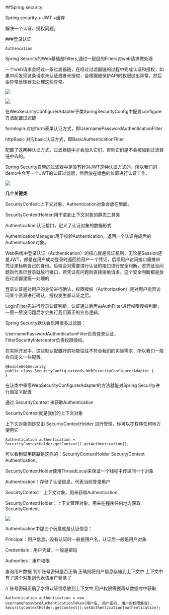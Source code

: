 ##Spring security

Spring security + JWT +缓存

解决一个认证、授权问题。 

###登录认证

 	Authencation


Spring Security的Web基础是Filters,通过一层层的Filters对web请求做处理

一个web请求会经过一条过滤器链，在经过过滤器链的过程中完成认证和授权，如果中间发现这条请求未认证或者未授权，会根据被保护API的权限抛出异常，然后由异常处理器去处理这些异常。

![](../pics/s3.png)

![](../pics/s4.png)

在WebSecurityConfigurerAdapter子类SpringSecurityConfig中配置configure方法配置过滤链

formlogin:对应form表单认证方式，即UsernamePasswordAuthenticationFilter

httpBasic 对应basic认证方式，即BasicAuthenticationFilter

配置了这两种认证方式，过滤器链中才会加入它们，否则它们是不会被加到过滤器链中去的。


Spring Security自带的过滤器中是没有针对JWT这种认证方式的，所以我们的demo中会写一个JWT的认证过滤器，然后放在绿色的位置进行认证工作。


![](../pics/s5.png)



**几个关键类**

SecurityContext:上下文对象，Authentication对象会放在里面。

SecurityContextHolder:用于拿到上下文对象的静态工具类

Authentication:认证接口，定义了认证对象的数据形式

AuthenticationManager:用于校验Authentication，返回一个认证完成后的Authentication对象。


Web系统中登录认证（Authentication）的核心就是凭证机制，无论是Session还是JWT，都是在用户成功登录时返回给用户一个凭证，后续用户访问接口需携带凭证来标明自己的身份。后端会对需要进行认证的接口进行安全判断，若凭证没问题则代表已登录就放行接口，若凭证有问题则直接拒绝请求。这个安全判断都是放在过滤器里统一处理的


登录认证是对用户的身份进行确认，权限授权（Authorization）是对用户能否访问某个资源进行确认，授权发生都认证之后。

LoginFilter先进行登录认证判断，认证通过后再由AuthFilter进行权限授权判断，一层一层没问题后才会执行我们真正的业务逻辑。

Spring Security默认会启用很多过滤器：


UsernamePasswordAuthenticationFilter负责登录认证，FilterSecurityInterceptor负责权限授权。


在实际开发中，这些默认配置好的功能往往不符合我们的实际需求，所以我们一般会自定义一些配置。


	@EnableWebSecurity
	public class SecurityConfig extends WebSecurityConfigurerAdapter {
	}

在该类中重写WebSecurityConfigurerAdapter的方法就能对Spring Security进行自定义配置

通过 SecurityContext 来获取Authentication

SecurityContext就是我们的上下文对象

上下文对象则是交由 SecurityContextHolder 进行管理，你可以在程序任何地方使用它

	Authentication authentication = SecurityContextHolder.getContext().getAuthentication();

可以看到调用链路是这样的：SecurityContextHolder SecurityContext Authentication。

SecurityContextHolder使用ThreadLocal来保证一个线程中传递同一个对象

Authentication：存储了认证信息，代表当前登录用户

SeucirtyContext：上下文对象，用来获取Authentication

SecurityContextHolder：上下文管理对象，用来在程序任何地方获取SecurityContext

![](../pics/s6.png)

Authentication中那三个玩意就是认证信息：

Principal：用户信息，没有认证时一般是用户名，认证后一般是用户对象

Credentials：用户凭证，一般是密码

Authorities：用户权限



查询用户数据 判断账号密码是否正确 正确则将用户信息存储到上下文中 上下文中有了这个对象则代表该用户登录了

// 账号密码正确了才将认证信息放到上下文中,用户权限需要再从数据库中获取

	Authentication authentication = new UsernamePasswordAuthenticationToken(用户名, 用户密码, 用户的权限集合);
	SecurityContextHolder.getContext().setAuthentication(authentication);








